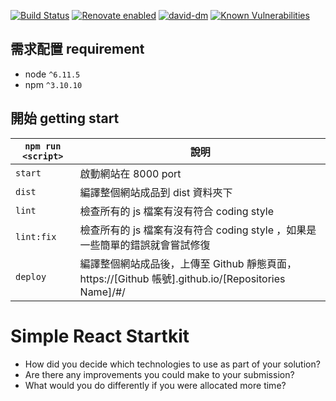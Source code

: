 [![Build Status](https://travis-ci.org/ReactMaker/simple_react_startkit.svg?branch=master)](https://travis-ci.org/ReactMaker/simple_react_startkit)
[![Renovate enabled](https://img.shields.io/badge/renovate-enabled-brightgreen.svg)](https://renovatebot.com/)
[![david-dm](https://david-dm.org/reactmaker/simple_react_startkit.svg)](https://david-dm.org/)
[![Known Vulnerabilities](https://snyk.io/test/github/ReactMaker/simple_react_startkit/badge.svg?targetFile=package.json)](https://snyk.io/test/github/ReactMaker/simple_react_startkit?targetFile=package.json)

## 需求配置 requirement

- node `^6.11.5`
- npm `^3.10.10`

## 開始 getting start

| `npm run <script>` | 說明                                                                                               |
| ------------------ | -------------------------------------------------------------------------------------------------- |
| `start`            | 啟動網站在 8000 port                                                                               |
| `dist`             | 編譯整個網站成品到 dist 資料夾下                                                                   |
| `lint`             | 檢查所有的 js 檔案有沒有符合 coding style                                                          |
| `lint:fix`         | 檢查所有的 js 檔案有沒有符合 coding style ，如果是一些簡單的錯誤就會嘗試修復                       |
| `deploy`           | 編譯整個網站成品後，上傳至 Github 靜態頁面，https://[Github 帳號].github.io/[Repositories Name]/#/ |

# Simple React Startkit

- How did you decide which technologies to use as part of your solution?
- Are there any improvements you could make to your submission?
- What would you do differently if you were allocated more time?
